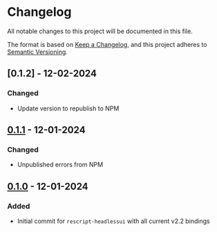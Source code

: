 # Changelog
All notable changes to this project will be documented in this file.

The format is based on [Keep a Changelog](https://keepachangelog.com/en/1.0.0/),
and this project adheres to [Semantic Versioning](https://semver.org/spec/v2.0.0.html).

## [0.1.2] - 12-02-2024

### Changed
* Update version to republish to NPM

## [0.1.1] - 12-01-2024

### Changed
* Unpublished errors from NPM

## [0.1.0] - 12-01-2024

### Added
* Initial commit for `rescript-headlessui` with all current v2.2 bindings

[0.1.1]: https://github.com/cbowling/rescript-headlessui/compare/v0.1.0...v0.1.1
[0.1.0]: https://github.com/cbowling/rescript-headlessui/compare/HEAD...v0.1.0
